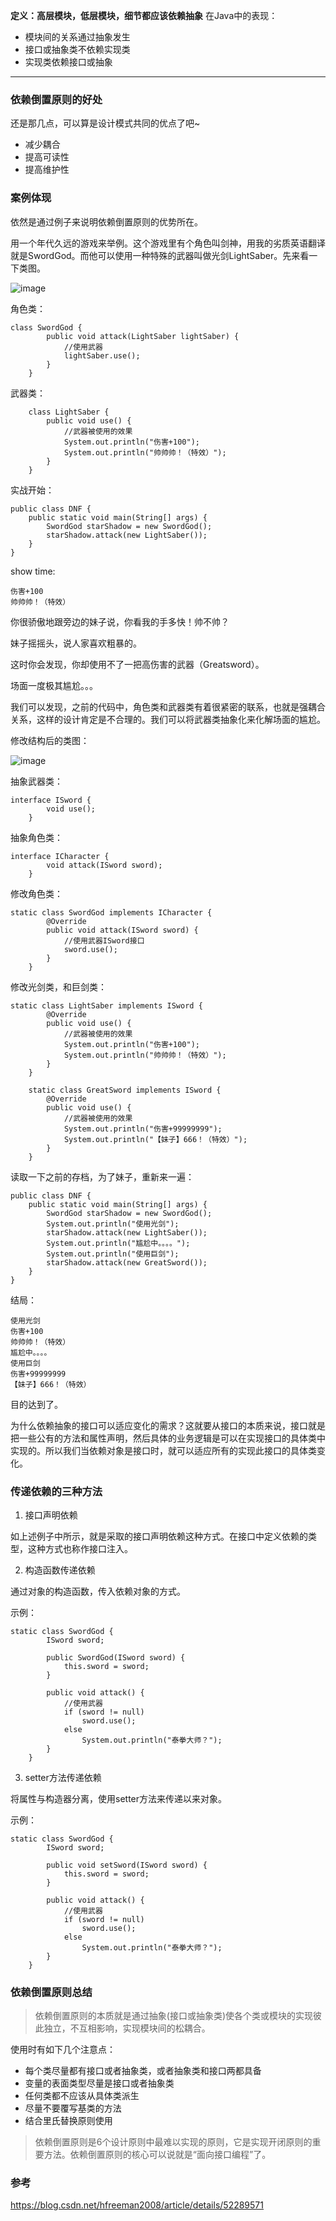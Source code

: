 **定义：高层模块，低层模块，细节都应该依赖抽象**
在Java中的表现：
- 模块间的关系通过抽象发生
- 接口或抽象类不依赖实现类
- 实现类依赖接口或抽象

---

### 依赖倒置原则的好处

还是那几点，可以算是设计模式共同的优点了吧~

- 减少耦合
- 提高可读性
- 提高维护性

### 案例体现

依然是通过例子来说明依赖倒置原则的优势所在。

用一个年代久远的游戏来举例。这个游戏里有个角色叫剑神，用我的劣质英语翻译就是SwordGod。而他可以使用一种特殊的武器叫做光剑LightSaber。先来看一下类图。

![image](http://7xslhx.com1.z0.glb.clouddn.com/android_pic/dnf.png)

角色类：

```
class SwordGod {
        public void attack(LightSaber lightSaber) {
            //使用武器
            lightSaber.use();
        }
    }
```

武器类：

```
    class LightSaber {
        public void use() {
            //武器被使用的效果
            System.out.println("伤害+100");
            System.out.println("帅帅帅！（特效）");
        }
    }
```

实战开始：

```
public class DNF {
    public static void main(String[] args) {
        SwordGod starShadow = new SwordGod();
        starShadow.attack(new LightSaber());
    }
}
```

show time:
```
伤害+100
帅帅帅！（特效）
```

你很骄傲地跟旁边的妹子说，你看我的手多快！帅不帅？

妹子摇摇头，说人家喜欢粗暴的。

这时你会发现，你却使用不了一把高伤害的武器（Greatsword）。

场面一度极其尴尬。。。

我们可以发现，之前的代码中，角色类和武器类有着很紧密的联系，也就是强耦合关系，这样的设计肯定是不合理的。我们可以将武器类抽象化来化解场面的尴尬。

修改结构后的类图：

![image](http://7xslhx.com1.z0.glb.clouddn.com/android_pic/Sword.png)

抽象武器类：
```
interface ISword {
        void use();
    }
```

抽象角色类：
```
interface ICharacter {
        void attack(ISword sword);
    }
```

修改角色类：
```
static class SwordGod implements ICharacter {
        @Override
        public void attack(ISword sword) {
            //使用武器ISword接口
            sword.use();
        }
    }
```

修改光剑类，和巨剑类：
```
static class LightSaber implements ISword {
        @Override
        public void use() {
            //武器被使用的效果
            System.out.println("伤害+100");
            System.out.println("帅帅帅！（特效）");
        }
    }

    static class GreatSword implements ISword {
        @Override
        public void use() {
            //武器被使用的效果
            System.out.println("伤害+99999999");
            System.out.println("【妹子】666！（特效）");
        }
    }
```

读取一下之前的存档，为了妹子，重新来一遍：
```
public class DNF {
    public static void main(String[] args) {
        SwordGod starShadow = new SwordGod();
        System.out.println("使用光剑");
        starShadow.attack(new LightSaber());
        System.out.println("尴尬中。。。。");
        System.out.println("使用巨剑");
        starShadow.attack(new GreatSword());
    }
}
```

结局：
```
使用光剑
伤害+100
帅帅帅！（特效）
尴尬中。。。。
使用巨剑
伤害+99999999
【妹子】666！（特效）
```

目的达到了。

为什么依赖抽象的接口可以适应变化的需求？这就要从接口的本质来说，接口就是把一些公有的方法和属性声明，然后具体的业务逻辑是可以在实现接口的具体类中实现的。所以我们当依赖对象是接口时，就可以适应所有的实现此接口的具体类变化。

### 传递依赖的三种方法
1. 接口声明依赖

如上述例子中所示，就是采取的接口声明依赖这种方式。在接口中定义依赖的类型，这种方式也称作接口注入。

2. 构造函数传递依赖

通过对象的构造函数，传入依赖对象的方式。

示例：

```
static class SwordGod {
        ISword sword;

        public SwordGod(ISword sword) {
            this.sword = sword;
        }

        public void attack() {
            //使用武器
            if (sword != null)
                sword.use();
            else
                System.out.println("泰拳大师？");
        }
    }
```

3. setter方法传递依赖

将属性与构造器分离，使用setter方法来传递以来对象。

示例：
```
static class SwordGod {
        ISword sword;

        public void setSword(ISword sword) {
            this.sword = sword;
        }

        public void attack() {
            //使用武器
            if (sword != null)
                sword.use();
            else
                System.out.println("泰拳大师？");
        }
    }
```
### 依赖倒置原则总结
> 依赖倒置原则的本质就是通过抽象(接口或抽象类)使各个类或模块的实现彼此独立，不互相影响，实现模块间的松耦合。

使用时有如下几个注意点：
- 每个类尽量都有接口或者抽象类，或者抽象类和接口两都具备
- 变量的表面类型尽量是接口或者抽象类
- 任何类都不应该从具体类派生
- 尽量不要覆写基类的方法 
- 结合里氏替换原则使用 

> 依赖倒置原则是6个设计原则中最难以实现的原则，它是实现开闭原则的重要方法。依赖倒置原则的核心可以说就是“面向接口编程”了。

### 参考
https://blog.csdn.net/hfreeman2008/article/details/52289571